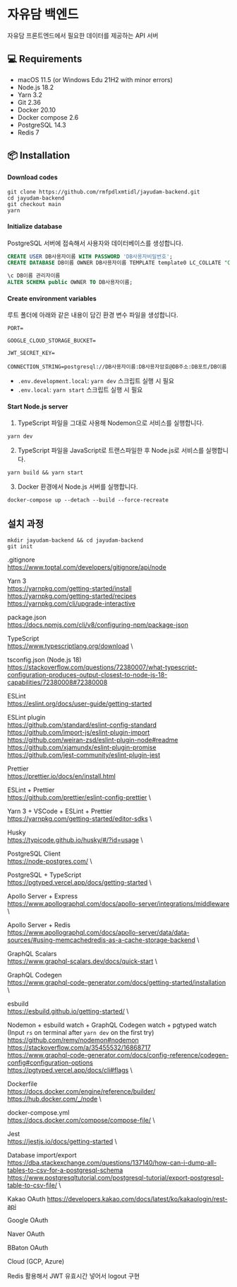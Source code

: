 # 자유담 백엔드

자유담 프론트엔드에서 필요한 데이터를 제공하는 API 서버

## 💻 Requirements

- macOS 11.5 (or Windows Edu 21H2 with minor errors)
- Node.js 18.2
- Yarn 3.2
- Git 2.36
- Docker 20.10
- Docker compose 2.6
- PostgreSQL 14.3
- Redis 7

## 📦 Installation

#### Download codes

```
git clone https://github.com/rmfpdlxmtidl/jayudam-backend.git
cd jayudam-backend
git checkout main
yarn
```

#### Initialize database

PostgreSQL 서버에 접속해서 사용자와 데이터베이스를 생성합니다.

```sql
CREATE USER DB사용자이름 WITH PASSWORD 'DB사용자비밀번호';
CREATE DATABASE DB이름 OWNER DB사용자이름 TEMPLATE template0 LC_COLLATE "C" LC_CTYPE "ko_KR.UTF-8";

\c DB이름 관리자이름
ALTER SCHEMA public OWNER TO DB사용자이름;
```

#### Create environment variables

루트 폴더에 아래와 같은 내용이 담긴 환경 변수 파일을 생성합니다.

```
PORT=

GOOGLE_CLOUD_STORAGE_BUCKET=

JWT_SECRET_KEY=

CONNECTION_STRING=postgresql://DB사용자이름:DB사용자암호@DB주소:DB포트/DB이름
```

- `.env.development.local`: `yarn dev` 스크립트 실행 시 필요
- `.env.local`: `yarn start` 스크립트 실행 시 필요

#### Start Node.js server

1. TypeScript 파일을 그대로 사용해 Nodemon으로 서비스를 실행합니다.

```
yarn dev
```

2. TypeScript 파일을 JavaScript로 트랜스파일한 후 Node.js로 서비스를 실행합니다.

```
yarn build && yarn start
```

3. Docker 환경에서 Node.js 서버를 실행합니다.

```
docker-compose up --detach --build --force-recreate
```

## 설치 과정

```
mkdir jayudam-backend && cd jayudam-backend
git init
```

.gitignore \
https://www.toptal.com/developers/gitignore/api/node

Yarn 3 \
https://yarnpkg.com/getting-started/install \
https://yarnpkg.com/getting-started/recipes \
https://yarnpkg.com/cli/upgrade-interactive

package.json \
https://docs.npmjs.com/cli/v8/configuring-npm/package-json

TypeScript \
https://www.typescriptlang.org/download \

tsconfig.json (Node.js 18) \
https://stackoverflow.com/questions/72380007/what-typescript-configuration-produces-output-closest-to-node-js-18-capabilities/72380008#72380008

ESLint \
https://eslint.org/docs/user-guide/getting-started

ESLint plugin \
https://github.com/standard/eslint-config-standard \
https://github.com/import-js/eslint-plugin-import \
https://github.com/weiran-zsd/eslint-plugin-node#readme \
https://github.com/xjamundx/eslint-plugin-promise \
https://github.com/jest-community/eslint-plugin-jest

Prettier \
https://prettier.io/docs/en/install.html

ESLint + Prettier \
https://github.com/prettier/eslint-config-prettier \

Yarn 3 + VSCode + ESLint + Prettier \
https://yarnpkg.com/getting-started/editor-sdks \

Husky \
https://typicode.github.io/husky/#/?id=usage \

PostgreSQL Client \
https://node-postgres.com/ \

PostgreSQL + TypeScript \
https://pgtyped.vercel.app/docs/getting-started \

Apollo Server + Express \
https://www.apollographql.com/docs/apollo-server/integrations/middleware \

Apollo Server + Redis \
https://www.apollographql.com/docs/apollo-server/data/data-sources/#using-memcachedredis-as-a-cache-storage-backend \

GraphQL Scalars \
https://www.graphql-scalars.dev/docs/quick-start \

GraphQL Codegen \
https://www.graphql-code-generator.com/docs/getting-started/installation \

esbuild \
https://esbuild.github.io/getting-started/ \

Nodemon + esbuild watch + GraphQL Codegen watch + pgtyped watch \
(Input `rs` on terminal after `yarn dev` on the first try) \
https://github.com/remy/nodemon#nodemon \
https://stackoverflow.com/a/35455532/16868717 \
https://www.graphql-code-generator.com/docs/config-reference/codegen-config#configuration-options \
https://pgtyped.vercel.app/docs/cli#flags \

Dockerfile \
https://docs.docker.com/engine/reference/builder/ \
https://hub.docker.com/_/node \

docker-compose.yml \
https://docs.docker.com/compose/compose-file/ \

Jest \
https://jestjs.io/docs/getting-started \

Database import/export \
https://dba.stackexchange.com/questions/137140/how-can-i-dump-all-tables-to-csv-for-a-postgresql-schema \
https://www.postgresqltutorial.com/postgresql-tutorial/export-postgresql-table-to-csv-file/ \

Kakao OAuth
https://developers.kakao.com/docs/latest/ko/kakaologin/rest-api

Google OAuth

Naver OAuth

BBaton OAuth

Cloud (GCP, Azure)

Redis 활용해서 JWT 유효시간 넣어서 logout 구현
